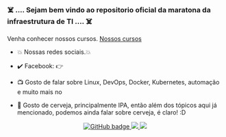 ### :skull_and_crossbones: .... Sejam bem vindo ao repositorio oficial da maratona da infraestrutura de TI ....  :skull_and_crossbones:

Venha conhecer nossos cursos. [Nossos cursos](https://github.com/Maratonadainfra/Maratonadainfra/tree/main/Analista_de_infraestrutura_de_TI)

- :collision: Nossas redes sociais.:collision:

- :heavy_check_mark: Facebook: :point_right:

- :tv: Gosto de falar sobre Linux, DevOps, Docker, Kubernetes, automação e muito mais no 

- 💬 Gosto de cerveja, principalmente IPA, então além dos tópicos aqui já mencionado, podemos ainda falar sobre cerveja, é claro! :D

<p align="center">
  <a href="https://github.com/badtuxx?tab=followers">
    <img src="https://img.shields.io/github/followers/badtuxx?label=Followers&logo=GitHub&style=for-the-badge" alt="GitHub badge" />
  </a>
  <a href="http://twitter.com/badtux_">
    <img src="https://img.shields.io/twitter/follow/badtux_?label=Twitter&logo=twitter&style=for-the-badge" />
  </a>
  <a href="https://www.youtube.com/channel/UCzCIKcOL2DzCL3rjyk9GMiA?sub_confirmation=1">
    <img src="https://img.shields.io/youtube/views/pV0nkr61XP8?label=YouTube&logo=YouTube&style=for-the-badge" />
  </a>
</p>

<!--
**badtuxx/badtuxx** is a ✨ _special_ ✨ repository because its `README.md` (this file) appears on your GitHub profile.

Here are some ideas to get you started:

- 🔭 I’m currently working on ...
- 🌱 I’m currently learning ...
- 👯 I’m looking to collaborate on ...
- 🤔 I’m looking for help with ...
- 💬 Ask me about ...
- 📫 How to reach me: ...
- 😄 Pronouns: ...
- ⚡ Fun fact: ...
-->
